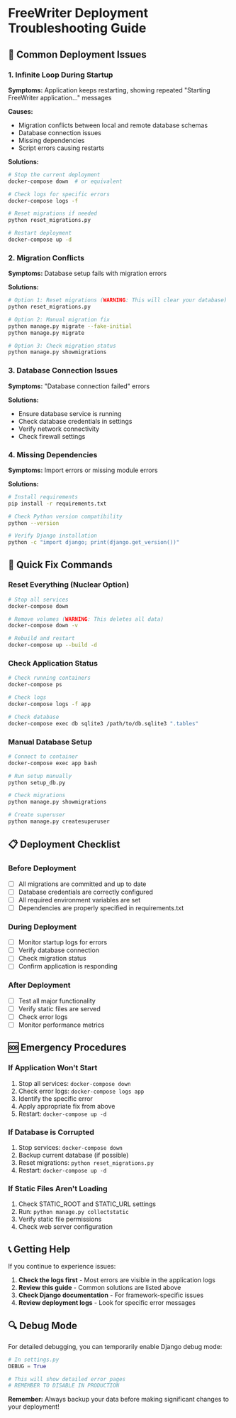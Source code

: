 # FreeWriter Deployment Troubleshooting Guide

## 🚨 Common Deployment Issues

### 1. **Infinite Loop During Startup**

**Symptoms:** Application keeps restarting, showing repeated "Starting FreeWriter application..." messages

**Causes:**

- Migration conflicts between local and remote database schemas
- Database connection issues
- Missing dependencies
- Script errors causing restarts

**Solutions:**

```bash
# Stop the current deployment
docker-compose down  # or equivalent

# Check logs for specific errors
docker-compose logs -f

# Reset migrations if needed
python reset_migrations.py

# Restart deployment
docker-compose up -d
```

### 2. **Migration Conflicts**

**Symptoms:** Database setup fails with migration errors

**Solutions:**

```bash
# Option 1: Reset migrations (WARNING: This will clear your database)
python reset_migrations.py

# Option 2: Manual migration fix
python manage.py migrate --fake-initial
python manage.py migrate

# Option 3: Check migration status
python manage.py showmigrations
```

### 3. **Database Connection Issues**

**Symptoms:** "Database connection failed" errors

**Solutions:**

- Ensure database service is running
- Check database credentials in settings
- Verify network connectivity
- Check firewall settings

### 4. **Missing Dependencies**

**Symptoms:** Import errors or missing module errors

**Solutions:**

```bash
# Install requirements
pip install -r requirements.txt

# Check Python version compatibility
python --version

# Verify Django installation
python -c "import django; print(django.get_version())"
```

## 🔧 **Quick Fix Commands**

### **Reset Everything (Nuclear Option)**

```bash
# Stop all services
docker-compose down

# Remove volumes (WARNING: This deletes all data)
docker-compose down -v

# Rebuild and restart
docker-compose up --build -d
```

### **Check Application Status**

```bash
# Check running containers
docker-compose ps

# Check logs
docker-compose logs -f app

# Check database
docker-compose exec db sqlite3 /path/to/db.sqlite3 ".tables"
```

### **Manual Database Setup**

```bash
# Connect to container
docker-compose exec app bash

# Run setup manually
python setup_db.py

# Check migrations
python manage.py showmigrations

# Create superuser
python manage.py createsuperuser
```

## 📋 **Deployment Checklist**

### **Before Deployment**

- [ ] All migrations are committed and up to date
- [ ] Database credentials are correctly configured
- [ ] All required environment variables are set
- [ ] Dependencies are properly specified in requirements.txt

### **During Deployment**

- [ ] Monitor startup logs for errors
- [ ] Verify database connection
- [ ] Check migration status
- [ ] Confirm application is responding

### **After Deployment**

- [ ] Test all major functionality
- [ ] Verify static files are served
- [ ] Check error logs
- [ ] Monitor performance metrics

## 🆘 **Emergency Procedures**

### **If Application Won't Start**

1. Stop all services: `docker-compose down`
2. Check error logs: `docker-compose logs app`
3. Identify the specific error
4. Apply appropriate fix from above
5. Restart: `docker-compose up -d`

### **If Database is Corrupted**

1. Stop services: `docker-compose down`
2. Backup current database (if possible)
3. Reset migrations: `python reset_migrations.py`
4. Restart: `docker-compose up -d`

### **If Static Files Aren't Loading**

1. Check STATIC_ROOT and STATIC_URL settings
2. Run: `python manage.py collectstatic`
3. Verify static file permissions
4. Check web server configuration

## 📞 **Getting Help**

If you continue to experience issues:

1. **Check the logs first** - Most errors are visible in the application logs
2. **Review this guide** - Common solutions are listed above
3. **Check Django documentation** - For framework-specific issues
4. **Review deployment logs** - Look for specific error messages

## 🔍 **Debug Mode**

For detailed debugging, you can temporarily enable Django debug mode:

```python
# In settings.py
DEBUG = True

# This will show detailed error pages
# REMEMBER TO DISABLE IN PRODUCTION
```

**Remember:** Always backup your data before making significant changes to your deployment!
